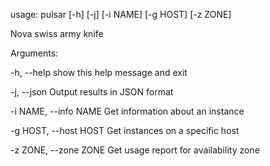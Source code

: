 usage: pulsar [-h] [-j] [-i NAME] [-g HOST] [-z ZONE]

Nova swiss army knife

Arguments:


-h, --help            show this help message and exit

-j, --json            Output results in JSON format

-i NAME, --info NAME  Get information about an instance

-g HOST, --host HOST  Get instances on a specific host

-z ZONE, --zone ZONE  Get usage report for availability zone


